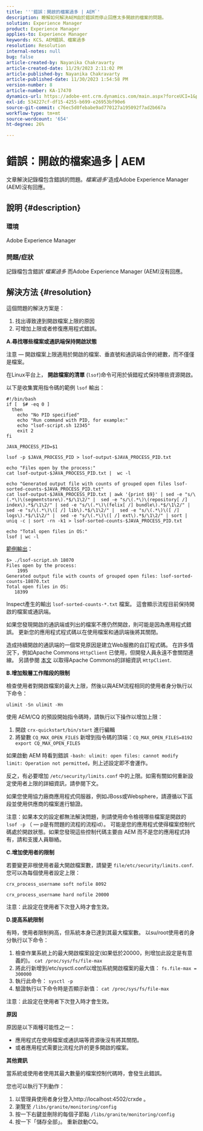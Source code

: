 ```yaml
---
title: '''錯誤：開啟的檔案過多 | AEM`'
description: 瞭解如何解決AEM由於錯誤而停止回應太多開啟的檔案的問題。
solution: Experience Manager
product: Experience Manager
applies-to: Experience Manager
keywords: KCS、AEM錯誤、檔案過多
resolution: Resolution
internal-notes: null
bug: false
article-created-by: Nayanika Chakravarty
article-created-date: 11/29/2023 2:11:02 PM
article-published-by: Nayanika Chakravarty
article-published-date: 11/30/2023 1:54:58 PM
version-number: 8
article-number: KA-17470
dynamics-url: https://adobe-ent.crm.dynamics.com/main.aspx?forceUCI=1&pagetype=entityrecord&etn=knowledgearticle&id=62babf1c-c18e-ee11-8179-6045bd006b4b
exl-id: 534227cf-df15-4255-b699-e26953bf90e6
source-git-commit: c76ec5d0febabe9ad770127a195092f7ad2b667a
workflow-type: tm+mt
source-wordcount: '654'
ht-degree: 26%

---
```


# 錯誤：開啟的檔案過多 | AEM


文章解決記錄檔包含錯誤的問題。*檔案過多*&#39;造成Adobe Experience Manager (AEM)沒有回應。

## 說明 {#description}


### <b>環境</b>

Adobe Experience Manager



### <b>問題/症狀</b>

記錄檔包含錯誤&#39;*檔案過多* 而Adobe Experience Manager (AEM)沒有回應。




## 解決方法 {#resolution}


這個問題的解決方案是：

1. 找出導致達到開啟檔案上限的原因
2. 可增加上限或者修復應用程式錯誤。


<b>A.尋找哪些檔案或通訊端保持開啟狀態</b>

注意 — 開啟檔案上限適用於開啟的檔案、垂直號和通訊端合併的總數，而不僅僅是檔案。

在Linux平台上， <b>開啟檔案的清單</b> (`lsof`)命令可用於偵錯程式保持哪些資源開啟。

以下是收集實用指令碼的範例 `lsof` 輸出：


```
#!/bin/bash
if [  $# -eq 0 ] 
  then
    echo "No PID specified"
    echo "Run command with PID, for example:"
    echo "lsof-script.sh 12345"
    exit 2
fi
 
JAVA_PROCESS_PID=$1
 
lsof -p $JAVA_PROCESS_PID > lsof-output-$JAVA_PROCESS_PID.txt
 
echo "Files open by the process:"
cat lsof-output-$JAVA_PROCESS_PID.txt |  wc -l
 
echo "Generated output file with counts of grouped open files lsof-sorted-counts-$JAVA_PROCESS_PID.txt"
cat lsof-output-$JAVA_PROCESS_PID.txt | awk '{print $9}' | sed -e "s/\(.*\)\(segmentstore\).*$/\1\2/" |  sed -e "s/\(.*\)\(repository[ /] index\).*$/\1\2/" | sed -e "s/\(.*\)\(felix[ /] bundle\).*$/\1\2/" |  sed -e "s/\(.*\)\([ /] lib\).*$/\1\2/" |  sed -e "s/\(.*\)\([ /] logs\).*$/\1\2/" |  sed -e "s/\(.*\)\([ /] ext\).*$/\1\2/" | sort | uniq -c | sort -rn -k1 > lsof-sorted-counts-$JAVA_PROCESS_PID.txt
 
echo "Total open files in OS:"
lsof | wc -l
```


<u>範例輸出</u>：


```
$> ./lsof-script.sh 18070
Files open by the process:
    1995
Generated output file with counts of grouped open files: lsof-sorted-counts-18070.txt
Total open files in OS:
   18399
```


Inspect產生的輸出 `lsof-sorted-counts-*.txt` 檔案。 這會顯示流程目前保持開啟的檔案或通訊端。

如果您發現開啟的通訊端或列出的檔案不應仍然開啟，則可能是因為應用程式錯誤。 更新您的應用程式程式碼以在使用檔案和通訊端後將其關閉。

造成持續開啟的通訊端的一個常見原因是建立Web服務的自訂程式碼。 在許多情況下，例如Apache Commons `HttpClient` 已使用，但開發人員永遠不會關閉連線。 另請參閱 [本文](https://stackoverflow.com/questions/43454514/proper-usage-of-apache-httpclient-and-when-to-close-it) 以取得Apache Commons的詳細資訊 `HttpClient`.

<b>B.增加殼層工作階段的限制</b>

檢查使用者對開啟檔案的最大上限，然後以與AEM流程相同的使用者身分執行以下命令：

`ulimit -Sn ulimit -Hn`

使用 AEM/CQ 的預設開始指令碼時，請執行以下操作以增加上限：

1. 開啟 `crx-quickstart/bin/start` 進行編輯
2. 將變數 `CQ_MAX_OPEN_FILES` 新增到指令碼的頂端：`CQ_MAX_OPEN_FILES=8192 export CQ_MAX_OPEN_FILES`


如果啟動 AEM 時看到錯誤 `-bash: ulimit: open files: cannot modify limit: Operation not permitted`，則上述設定即不會運作。

反之，有必要增加 `/etc/security/limits.conf` 中的上限。如需有關如何重新設定使用者上限的詳細資訊，請參閱下文。

如果您使用協力廠商應用程式伺服器，例如JBoss或Websphere，請遵循以下區段並使用供應商的檔案進行驗證。

注意：如果本文的設定都無法解決問題，則請使用命令檢視哪些檔案是開啟的 `lsof -p` （ — p是有問題的流程的流程id）。 可能是您的應用程式使得檔案控制代碼處於開啟狀態。如果您發現這些控制代碼主要由 AEM 而不是您的應用程式持有，請和支援人員聯絡。

<b>C.增加使用者的限制</b>

若要變更非根使用者最大開啟檔案數，請變更 `file/etc/security/limits.conf`. 您可以為每個使用者設定上限：

`crx_process_username soft nofile 8092`

`crx_process_username hard nofile 20000`

注意：此設定在使用者下次登入時才會生效。

<b>D.提高系統限制</b>

有時，使用者限制夠高，但系統本身已達到其最大檔案數。 以su/root使用者的身分執行以下命令：

1. 檢查作業系統上的最大開啟檔案設定(如果低於20000，則增加此設定是有意義的)。
   `cat /proc/sys/fs/file-max`
2. 將此行新增到/etc/sysctl.conf以增加系統開啟檔案的最大值：
   `fs.file-max = 300000`
3. 執行此命令：
   `sysctl -p`
4. 驗證執行以下命令時是否顯示新值：
   `cat /proc/sys/fs/file-max`


注意：此設定在使用者下次登入時才會生效。

<b>原因</b>

原因是以下兩種可能性之一：

- 應用程式在使用檔案或通訊端等資源後沒有將其關閉。
- 或者應用程式需要比流程允許的更多開啟的檔案。


<b>其他資訊</b>

當系統或使用者使用其最大數量的檔案控制代碼時，會發生此錯誤。

您也可以執行下列動作：

1. 以管理員使用者身分登入http://localhost:4502/crxde 。
2. 瀏覽至 `/libs/granite/monitoring/config`
3. 按一下右鍵並刪除的每個子節點 `/libs/granite/monitoring/config`
4. 按一下「儲存全部」。 重新啟動CQ。
